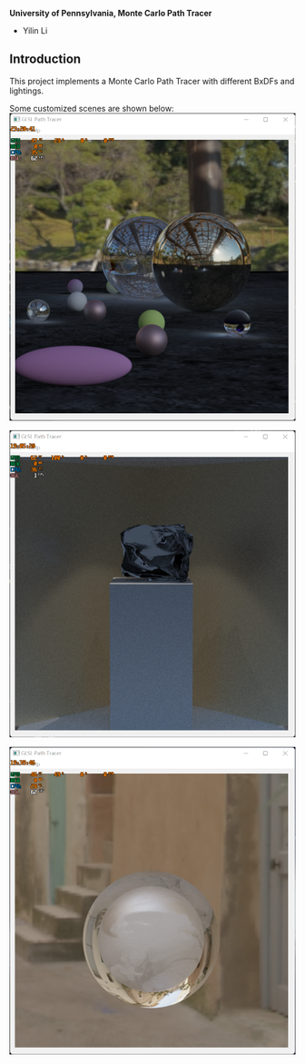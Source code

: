 **University of Pennsylvania, Monte Carlo Path Tracer**

* Yilin Li

## Introduction 
This project implements a Monte Carlo Path Tracer with different BxDFs and lightings.

Some customized scenes are shown below:
![](results/scene1.png)

![](results/scene2.png)

![](results/scene3.png)
